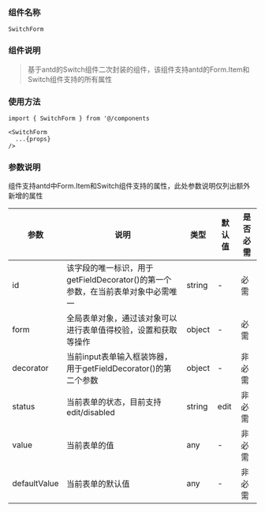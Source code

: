 <!--
 * @Description: SwitchForm组件
 * @Author: 郭军伟
 * @Date: 2020-04-02 16:03:41
 * @lastEditTime: Do not edit
 -->
### 组件名称 

``` 
SwitchForm
``` 

### 组件说明

> 基于antd的Switch组件二次封装的组件，该组件支持antd的Form.Item和Switch组件支持的所有属性

### 使用方法

``` 
import { SwitchForm } from '@/components

<SwitchForm
  ...{props}
/>
```

### 参数说明

组件支持antd中Form.Item和Switch组件支持的属性，此处参数说明仅列出额外新增的属性

| 参数 | 说明 | 类型 | 默认值 | 是否必需 |
| ----------| ------------- | ------------- | ------------- | ------------- |
| id  | 该字段的唯一标识，用于getFieldDecorator()的第一个参数，在当前表单对象中必需唯一  | string  | -  |  必需  |
| form | 全局表单对象，通过该对象可以进行表单值得校验，设置和获取等操作 | object | - | 必需 |
| decorator | 当前input表单输入框装饰器，用于getFieldDecorator()的第二个参数 | object | - | 非必需 |
| status | 当前表单的状态，目前支持edit/disabled | string | edit | 非必需 |
| value | 当前表单的值 | any | - | 非必需 |
| defaultValue | 当前表单的默认值 | any | - | 非必需 |